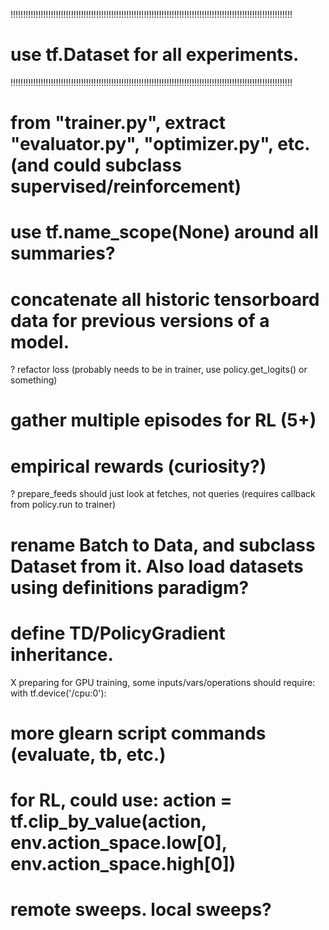!!!!!!!!!!!!!!!!!!!!!!!!!!!!!!!!!!!!!!!!!!!!!!!!!!!!!!!!!!!!!!!!!!!!!!!!!!!!!!!!!!!!!!!!!!!!!!!!!!!!!!!!!!!!!!!!
# use tf.Dataset for all experiments.
!!!!!!!!!!!!!!!!!!!!!!!!!!!!!!!!!!!!!!!!!!!!!!!!!!!!!!!!!!!!!!!!!!!!!!!!!!!!!!!!!!!!!!!!!!!!!!!!!!!!!!!!!!!!!!!!

# from "trainer.py", extract "evaluator.py", "optimizer.py", etc.  (and could subclass supervised/reinforcement)
# use tf.name_scope(None) around all summaries?
# concatenate all historic tensorboard data for previous versions of a model.
? refactor loss (probably needs to be in trainer, use policy.get_logits() or something)
# gather multiple episodes for RL (5+)
# empirical rewards (curiosity?)
? prepare_feeds should just look at fetches, not queries (requires callback from policy.run to trainer)
# rename Batch to Data, and subclass Dataset from it.  Also load datasets using definitions paradigm?
# define TD/PolicyGradient inheritance.
X preparing for GPU training, some inputs/vars/operations should require:  with tf.device('/cpu:0'):
# more glearn script commands (evaluate, tb, etc.)
# for RL, could use: action = tf.clip_by_value(action, env.action_space.low[0], env.action_space.high[0])
# remote sweeps.  local sweeps?
